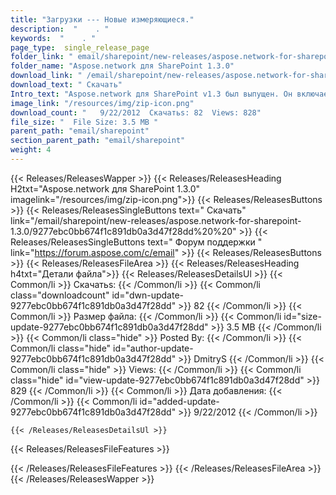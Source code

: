 ```yaml
---
title: "Загрузки --- Новые измеряющиеся." 
description:  "    . " 
keywords:  "    . " 
page_type:  single_release_page
folder_link: " email/sharepoint/new-releases/aspose.network-for-sharepoint-1.3.0/"
folder_name: "Aspose.network для SharePoint 1.3.0"
download_link: " /email/sharepoint/new-releases/aspose.network-for-sharepoint-1.3.0/9277ebc0bb674f1c891db0a3d47f28dd"
download_text: " Скачать"
Intro_text: "Aspose.network для SharePoint v1.3 был выпущен. Он включает в себя Foll ..."
image_link: "/resources/img/zip-icon.png"
download_count: "   9/22/2012  Скачатьs: 82  Views: 828"
file_size: "  File Size: 3.5 MB "
parent_path: "email/sharepoint"
section_parent_path: "email/sharepoint"
weight: 4
---
```


{{< Releases/ReleasesWapper >}}
  {{< Releases/ReleasesHeading H2txt="Aspose.network для SharePoint 1.3.0" imagelink="/resources/img/zip-icon.png">}}
  {{< Releases/ReleasesButtons >}}
    {{< Releases/ReleasesSingleButtons text=" Скачать" link="/email/sharepoint/new-releases/aspose.network-for-sharepoint-1.3.0/9277ebc0bb674f1c891db0a3d47f28dd%20%20" >}}
    {{< Releases/ReleasesSingleButtons text=" Форум поддержки " link="https://forum.aspose.com/c/email" >}}
  {{< Releases/ReleasesButtons >}}
  {{< Releases/ReleasesFileArea >}}
    {{< Releases/ReleasesHeading h4txt="Детали файла">}}
    {{< Releases/ReleasesDetailsUl >}}
            {{< Common/li  >}} Скачатьs: {{< /Common/li >}} 
      {{< Common/li class="downloadcount" id="dwn-update-9277ebc0bb674f1c891db0a3d47f28dd" >}} 82 {{< /Common/li >}} 
      {{< Common/li  >}} Размер файла: {{< /Common/li >}} 
      {{< Common/li id="size-update-9277ebc0bb674f1c891db0a3d47f28dd" >}} 3.5 MB {{< /Common/li >}} 
      {{< Common/li  class="hide" >}} Posted By: {{< /Common/li >}} 
      {{< Common/li class="hide" id="author-update-9277ebc0bb674f1c891db0a3d47f28dd" >}} DmitryS {{< /Common/li >}} 
      {{< Common/li class="hide"  >}} Views: {{< /Common/li >}} 
      {{< Common/li class="hide" id="view-update-9277ebc0bb674f1c891db0a3d47f28dd" >}} 829 {{< /Common/li >}} 
      {{< Common/li  >}} Дата добавления: {{< /Common/li >}} 
      {{< Common/li id="added-update-9277ebc0bb674f1c891db0a3d47f28dd" >}} 9/22/2012 {{< /Common/li >}} 

    {{< /Releases/ReleasesDetailsUl >}}

  {{< Releases/ReleasesFileFeatures >}}
      
  {{< /Releases/ReleasesFileFeatures >}}
 {{< /Releases/ReleasesFileArea >}}
{{< /Releases/ReleasesWapper >}}


